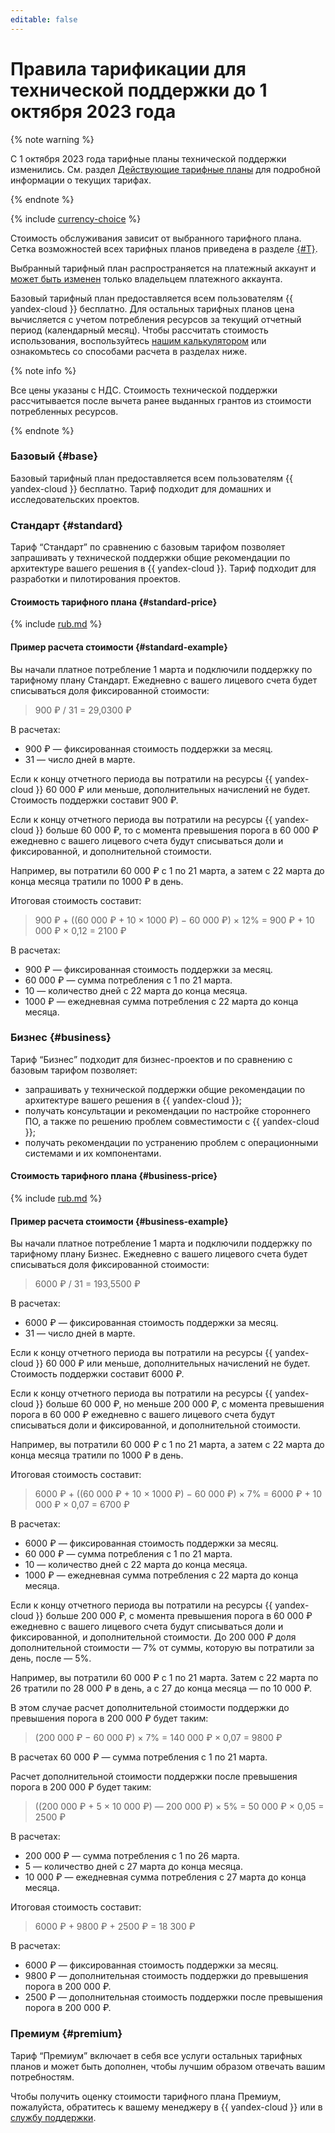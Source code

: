 ```yaml
---
editable: false
---
```


# Правила тарификации для технической поддержки до 1 октября 2023 года 



{% note warning %}

С 1 октября 2023 года тарифные планы технической поддержки изменились. См. раздел [Действующие тарифные планы](../pricing.md) для подробной информации о текущих тарифах.

{% endnote %}

{% include [currency-choice](../../_includes/pricing/currency-choice.md) %}

Стоимость обслуживания зависит от выбранного тарифного плана. Сетка возможностей всех тарифных планов приведена в разделе [{#T}](../overview.md). 

Выбранный тарифный план распространяется на платежный аккаунт и [может быть изменен](../overview#change-service-plan) только владельцем платежного аккаунта.

Базовый тарифный план предоставляется всем пользователям {{ yandex-cloud }} бесплатно. Для остальных тарифных планов цена вычисляется с учетом потребления ресурсов за текущий отчетный период (календарный месяц). Чтобы рассчитать стоимость использования, воспользуйтесь [нашим калькулятором](/prices#calculator) или ознакомьтесь со способами расчета в разделах ниже.

{% note info %}

Все цены указаны с НДС. Стоимость технической поддержки рассчитывается после вычета ранее выданных грантов из стоимости потребленных ресурсов.

{% endnote %}

### Базовый {#base}

Базовый тарифный план предоставляется всем пользователям {{ yandex-cloud }} бесплатно. Тариф подходит для домашних и исследовательских проектов.

### Стандарт {#standard}

Тариф <q>Стандарт</q> по сравнению с базовым тарифом позволяет запрашивать у технической поддержки общие рекомендации по архитектуре вашего решения в {{ yandex-cloud }}. Тариф подходит для разработки и пилотирования проектов.

#### Стоимость тарифного плана {#standard-price}


{% include [rub.md](../../_pricing/support/rub-standard.md) %}




#### Пример расчета стоимости {#standard-example}

Вы начали платное потребление 1 марта и подключили поддержку по тарифному плану Стандарт. Ежедневно с вашего лицевого счета будет списываться доля фиксированной стоимости:

>900 ₽ / 31 = 29,0300 ₽

В расчетах:

* 900 ₽ — фиксированная стоимость поддержки за месяц.
* 31 — число дней в марте.

Если к концу отчетного периода вы потратили на ресурсы {{ yandex-cloud }} 60 000 ₽ или меньше, дополнительных начислений не будет. Стоимость поддержки составит 900 ₽.

Если к концу отчетного периода вы потратили на ресурсы {{ yandex-cloud }} больше 60 000 ₽, то с момента превышения порога в 60 000 ₽ ежедневно с вашего лицевого счета будут списываться доли и фиксированной, и дополнительной стоимости.

  Например, вы потратили 60 000 ₽ с 1 по 21 марта, а затем с 22 марта до конца месяца тратили по 1000 ₽ в день.

  Итоговая стоимость составит:

  >900 ₽ + ((60 000 ₽ + 10 × 1000 ₽) − 60 000 ₽) × 12% = 900 ₽ + 10 000 ₽ × 0,12 = 2100 ₽

  В расчетах:

  * 900 ₽ — фиксированная стоимость поддержки за месяц.
  * 60 000 ₽ — сумма потребления с 1 по 21 марта.
  * 10 — количество дней с 22 марта до конца месяца.
  * 1000 ₽ — ежедневная сумма потребления с 22 марта до конца месяца.


### Бизнес {#business}

Тариф <q>Бизнес</q> подходит для бизнес-проектов и по сравнению с базовым тарифом позволяет:

* запрашивать у технической поддержки общие рекомендации по архитектуре вашего решения в {{ yandex-cloud }};
* получать консультации и рекомендации по настройке стороннего ПО, а также по решению проблем совместимости с {{ yandex-cloud }};
* получать рекомендации по устранению проблем с операционными системами и их компонентами.

#### Стоимость тарифного плана {#business-price}


{% include [rub.md](../../_pricing/support/rub-business.md) %}




#### Пример расчета стоимости {#business-example}

Вы начали платное потребление 1 марта и подключили поддержку по тарифному плану Бизнес. Ежедневно с вашего лицевого счета будет списываться доля фиксированной стоимости:

>6000 ₽ / 31 = 193,5500 ₽

В расчетах:

* 6000 ₽ — фиксированная стоимость поддержки за месяц.
* 31 — число дней в марте.

Если к концу отчетного периода вы потратили на ресурсы {{ yandex-cloud }} 60 000 ₽ или меньше, дополнительных начислений не будет. Стоимость поддержки составит 6000 ₽.

Если к концу отчетного периода вы потратили на ресурсы {{ yandex-cloud }} больше 60 000 ₽, но меньше 200 000 ₽, с момента превышения порога в 60 000 ₽ ежедневно с вашего лицевого счета будут списываться доли и фиксированной, и дополнительной стоимости.

  Например, вы потратили 60 000 ₽ с 1 по 21 марта, а затем с 22 марта до конца месяца тратили по 1000 ₽ в день.

  Итоговая стоимость составит:

  >6000 ₽ + ((60 000 ₽ + 10 × 1000 ₽) − 60 000 ₽) × 7% = 6000 ₽ + 10 000 ₽ × 0,07 = 6700 ₽

  В расчетах:

  * 6000 ₽ — фиксированная стоимость поддержки за месяц.
  * 60 000 ₽ — сумма потребления с 1 по 21 марта.
  * 10 — количество дней c 22 марта до конца месяца.
  * 1000 ₽ — ежедневная сумма потребления с 22 марта до конца месяца.

Если к концу отчетного периода вы потратили на ресурсы {{ yandex-cloud }} больше 200 000 ₽, с момента превышения порога в 60 000 ₽ ежедневно с вашего лицевого счета будут списываться доли и фиксированной, и дополнительной стоимости. До 200 000 ₽ доля дополнительной стоимости — 7% от суммы, которую вы потратили за день, после — 5%.

  Например, вы потратили 60 000 ₽ с 1 по 21 марта. Затем с 22 марта по 26 тратили по 28 000 ₽ в день, а с 27 до конца месяца — по 10 000 ₽.

  В этом случае расчет дополнительной стоимости поддержки до превышения порога в 200 000 ₽ будет таким:

  >(200 000 ₽ − 60 000 ₽) × 7% = 140 000 ₽ × 0,07 = 9800 ₽

  В расчетах 60 000 ₽ — сумма потребления с 1 по 21 марта.

  Расчет дополнительной стоимости поддержки после превышения порога в 200 000 ₽ будет таким:

  >((200 000 ₽ + 5 × 10 000 ₽) — 200 000 ₽) × 5% =  50 000 ₽ × 0,05 = 2500 ₽

  В расчетах:

  * 200 000 ₽ — сумма потребления с 1 по 26 марта.
  * 5 — количество дней с 27 марта до конца месяца.
  * 10 000 ₽ — ежедневная сумма потребления с 27 марта до конца месяца.

  Итоговая стоимость составит:

  >6000 ₽ + 9800 ₽ + 2500 ₽ = 18 300 ₽

  В расчетах:

  * 6000 ₽ — фиксированная стоимость поддержки за месяц.
  * 9800 ₽ — дополнительная стоимость поддержки до превышения порога в 200 000 ₽.
  * 2500 ₽ — дополнительная стоимость поддержки после превышения порога в 200 000 ₽.

### Премиум {#premium}

Тариф <q>Премиум</q> включает в себя все услуги остальных тарифных планов и может быть дополнен, чтобы лучшим образом отвечать вашим потребностям. 

Чтобы получить оценку стоимости тарифного плана Премиум, пожалуйста, обратитесь к вашему менеджеру в {{ yandex-cloud }} или в [службу поддержки]({{link-console-support}}).
